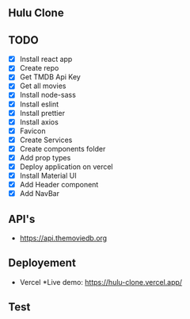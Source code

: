 ## Hulu Clone

## TODO
* [x] Install react app
* [x] Create repo
* [x] Get TMDB Api Key
* [x] Get all movies
* [x] Install node-sass
* [x] Install eslint
* [x] Install prettier
* [x] Install axios
* [x] Favicon
* [x] Create Services
* [x] Create components folder
* [x] Add prop types
* [x] Deploy application on vercel
* [x] Install Material UI
* [x] Add Header component
* [x] Add NavBar

## API's
* https://api.themoviedb.org

## Deployement
* Vercel
*Live demo: https://hulu-clone.vercel.app/

## Test

